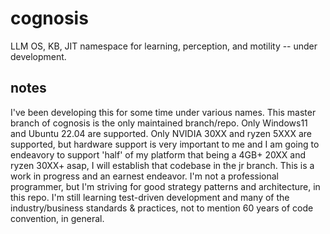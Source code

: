# cognosis
LLM OS, KB, JIT namespace for learning, perception, and motility -- under development. 


## notes
I've been developing this for some time under various names. This master branch of cognosis is the only maintained branch/repo. Only Windows11 and Ubuntu 22.04 are supported. Only NVIDIA 30XX and ryzen 5XXX are supported, but hardware support is very important to me and I am going to endeavory to support 'half' of my platform that being a 4GB+ 20XX and ryzen 30XX+ asap, I will establish that codebase in the jr branch. This is a work in progress and an earnest endeavor. I'm not a professional programmer, but I'm striving for good strategy patterns and architecture, in this repo. I'm still learning test-driven development and many of the industry/business standards & practices, not to mention 60 years of code convention, in general.